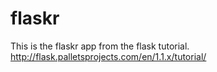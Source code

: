 # flaskr

This is the flaskr app from the flask tutorial.
http://flask.palletsprojects.com/en/1.1.x/tutorial/
